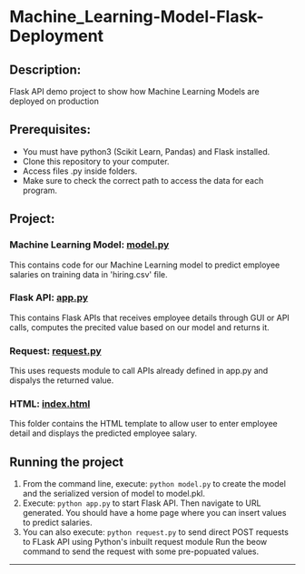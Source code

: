 # Machine_Learning-Model-Flask-Deployment

## Description: 
Flask API demo project to show how Machine Learning Models are deployed on production

## Prerequisites:
- You must have python3 (Scikit Learn, Pandas) and Flask installed.
- Clone this repository to your computer.
- Access files .py inside folders.
- Make sure to check the correct path to access the data for each program.

## Project:

### Machine Learning Model: [model.py](https://github.com/markikojr/DataScience/blob/master/api/model.py)  
This contains code for our Machine Learning model to predict employee salaries on training data in 'hiring.csv' file.

### Flask API: [app.py](https://github.com/markikojr/DataScience/blob/master/api/app.py)  
This contains Flask APIs that receives employee details through GUI or API calls, computes the precited value based on our model and returns it.

### Request: [request.py](https://github.com/markikojr/DataScience/blob/master/api/request.py) 
This uses requests module to call APIs already defined in app.py and dispalys the returned value.

### HTML: [index.html](https://github.com/markikojr/DataScience/blob/master/api/templates/index.html) 
This folder contains the HTML template to allow user to enter employee detail and displays the predicted employee salary.

## Running the project
1) From the command line, execute: `python model.py` to create the model and the serialized version of model to model.pkl.
2) Execute: `python app.py` to start Flask API. Then navigate to URL generated. You should have a home page where you can insert values to predict salaries. 
3) You can also execute: `python request.py` to send direct POST requests to FLask API using Python's inbuilt request module Run the beow command to send the request with some pre-popuated values.

----------------------------
